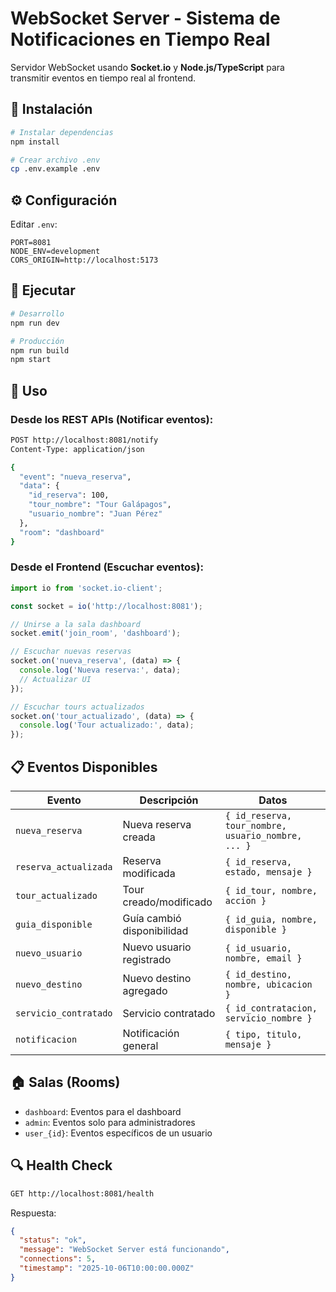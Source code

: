 # WebSocket Server - Sistema de Notificaciones en Tiempo Real

Servidor WebSocket usando **Socket.io** y **Node.js/TypeScript** para transmitir eventos en tiempo real al frontend.

## 🚀 Instalación

```bash
# Instalar dependencias
npm install

# Crear archivo .env
cp .env.example .env
```

## ⚙️ Configuración

Editar `.env`:
```env
PORT=8081
NODE_ENV=development
CORS_ORIGIN=http://localhost:5173
```

## 🏃 Ejecutar

```bash
# Desarrollo
npm run dev

# Producción
npm run build
npm start
```

## 📡 Uso

### Desde los REST APIs (Notificar eventos):

```bash
POST http://localhost:8081/notify
Content-Type: application/json

{
  "event": "nueva_reserva",
  "data": {
    "id_reserva": 100,
    "tour_nombre": "Tour Galápagos",
    "usuario_nombre": "Juan Pérez"
  },
  "room": "dashboard"
}
```

### Desde el Frontend (Escuchar eventos):

```javascript
import io from 'socket.io-client';

const socket = io('http://localhost:8081');

// Unirse a la sala dashboard
socket.emit('join_room', 'dashboard');

// Escuchar nuevas reservas
socket.on('nueva_reserva', (data) => {
  console.log('Nueva reserva:', data);
  // Actualizar UI
});

// Escuchar tours actualizados
socket.on('tour_actualizado', (data) => {
  console.log('Tour actualizado:', data);
});
```

## 📋 Eventos Disponibles

| Evento | Descripción | Datos |
|--------|-------------|-------|
| `nueva_reserva` | Nueva reserva creada | `{ id_reserva, tour_nombre, usuario_nombre, ... }` |
| `reserva_actualizada` | Reserva modificada | `{ id_reserva, estado, mensaje }` |
| `tour_actualizado` | Tour creado/modificado | `{ id_tour, nombre, accion }` |
| `guia_disponible` | Guía cambió disponibilidad | `{ id_guia, nombre, disponible }` |
| `nuevo_usuario` | Nuevo usuario registrado | `{ id_usuario, nombre, email }` |
| `nuevo_destino` | Nuevo destino agregado | `{ id_destino, nombre, ubicacion }` |
| `servicio_contratado` | Servicio contratado | `{ id_contratacion, servicio_nombre }` |
| `notificacion` | Notificación general | `{ tipo, titulo, mensaje }` |

## 🏠 Salas (Rooms)

- `dashboard`: Eventos para el dashboard
- `admin`: Eventos solo para administradores
- `user_{id}`: Eventos específicos de un usuario

## 🔍 Health Check

```bash
GET http://localhost:8081/health
```

Respuesta:
```json
{
  "status": "ok",
  "message": "WebSocket Server está funcionando",
  "connections": 5,
  "timestamp": "2025-10-06T10:00:00.000Z"
}
```